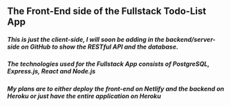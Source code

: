 ## The Front-End side of the Fullstack Todo-List App
##### This is just the client-side, I will soon be adding in the backend/server-side on GitHub to show the RESTful API and the database.
##### The technologies used for the Fullstack App consists of PostgreSQL, Express.js, React and Node.js 
##### My plans are to either deploy the front-end on Netlify and the backend on Heroku or just have the entire application on Heroku 

